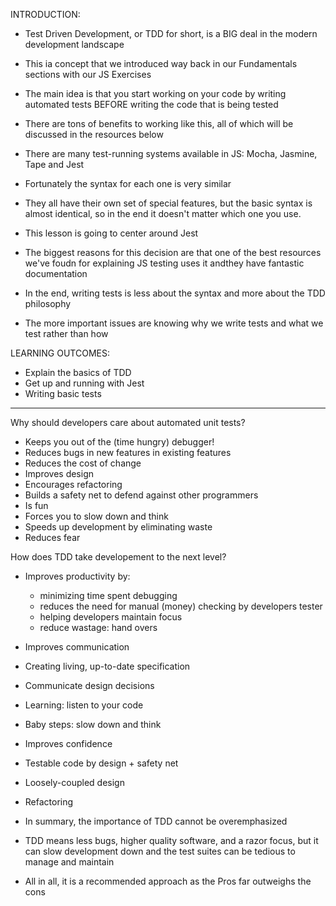 INTRODUCTION:
- Test Driven Development, or TDD for short, is a BIG deal in the modern development landscape
- This ia concept that we introduced way back in our Fundamentals sections with our JS Exercises
- The main idea is that you start working on your code by writing automated tests BEFORE writing the code that is being tested
- There are tons of benefits to working like this, all of which will be discussed in the resources below

- There are many test-running systems available in JS: Mocha, Jasmine, Tape and Jest
- Fortunately the syntax for each one is very similar
- They all have their own set of special features, but the basic syntax is almost identical, so in the end it doesn't matter which one you use.

- This lesson is going to center around Jest
- The biggest reasons for this decision are that one of the best resources we've foudn for explaining JS testing uses it andthey have fantastic documentation
- In the end, writing tests is less about the syntax and more about the TDD philosophy
- The more important issues are knowing why we write tests and what we test rather than how


LEARNING OUTCOMES:
- Explain the basics of TDD
- Get up and running with Jest
- Writing basic tests

--------------

Why should developers care about automated unit tests?
- Keeps you out of the (time hungry) debugger!
- Reduces bugs in new features in existing features
- Reduces the cost of change
- Improves design
- Encourages refactoring
- Builds a safety net to defend against other programmers
- Is fun
- Forces you to slow down and think
- Speeds up development by eliminating waste
- Reduces fear

How does TDD take developement to the next level?
- Improves productivity by:
    - minimizing time spent debugging
    - reduces the need for manual (money) checking by developers tester
    - helping developers maintain focus
    - reduce wastage: hand overs
- Improves communication
- Creating living, up-to-date specification
- Communicate design decisions
- Learning: listen to your code
- Baby steps: slow down and think
- Improves confidence
- Testable code by design + safety net
- Loosely-coupled design 
- Refactoring


- In summary, the importance of TDD cannot be overemphasized
- TDD means less bugs, higher quality software, and a razor focus, but it can slow development down and the test suites can be tedious to manage and maintain
- All in all, it is a recommended approach as the Pros far outweighs the cons